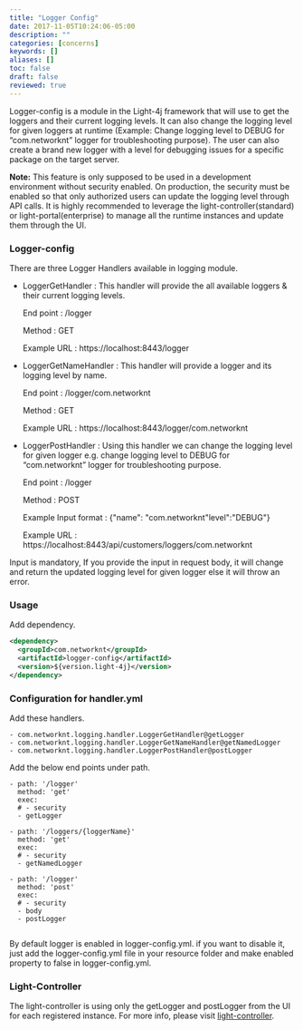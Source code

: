 ```yaml
---
title: "Logger Config"
date: 2017-11-05T10:24:06-05:00
description: ""
categories: [concerns]
keywords: []
aliases: []
toc: false
draft: false
reviewed: true
---
```


Logger-config is a module in the Light-4j framework that will use to get the loggers and their current logging levels. It can also change the logging level for given loggers at runtime (Example: Change logging level to DEBUG for “com.networknt” logger for troubleshooting purpose). The user can also create a brand new logger with a level for debugging issues for a specific package on the target server.

**Note:** This feature is only supposed to be used in a development environment without security enabled. On production, the security must be enabled so that only authorized users can update the logging level through API calls. It is highly recommended to leverage the light-controller(standard) or light-portal(enterprise) to manage all the runtime instances and update them through the UI. 

### Logger-config

There are three Logger Handlers available in logging module.
 
 * LoggerGetHandler : This handler will provide the all available loggers & their current logging levels.
  
     End point    : /logger
   
     Method       : GET
   
     Example URL  : https://localhost:8443/logger
  
 * LoggerGetNameHandler : This handler will provide a logger and its logging level by name.
    
     End point     : /logger/com.networknt
     
     Method        : GET
     
     Example URL   : https://localhost:8443/logger/com.networknt
  
 * LoggerPostHandler : Using this handler we can change the logging level for given
  logger e.g. change logging level to DEBUG for “com.networknt” logger for troubleshooting purpose.
     
      End point     : /logger
      
      Method        : POST
      
      Example Input format : {"name": "com.networknt"level":"DEBUG"}
      
      Example URL    : https://localhost:8443/api/customers/loggers/com.networknt
 
 Input is mandatory, If you provide the input in request body, it will change
 and return the updated logging level for given logger else it will throw an error.
           
 
### Usage

Add dependency.

```xml
<dependency>
  <groupId>com.networknt</groupId>
  <artifactId>logger-config</artifactId>
  <version>${version.light-4j}</version>
</dependency>
```

### Configuration for handler.yml

Add these handlers.

```
- com.networknt.logging.handler.LoggerGetHandler@getLogger
- com.networknt.logging.handler.LoggerGetNameHandler@getNamedLogger
- com.networknt.logging.handler.LoggerPostHandler@postLogger
```

Add the below end points under path.

```
- path: '/logger'
  method: 'get'
  exec:
  # - security
  - getLogger

- path: '/loggers/{loggerName}'
  method: 'get'
  exec:
  # - security
  - getNamedLogger

- path: '/logger'
  method: 'post'
  exec:
  # - security
  - body
  - postLogger
  
```

By default logger is enabled in logger-config.yml. if you want to disable it, just add the logger-config.yml file in your resource folder and make enabled property to false in logger-config.yml.

### Light-Controller

The light-controller is using only the getLogger and postLogger from the UI for each registered instance. For more info, please visit [light-controller](https://doc.networknt.com/service/portal/light-controller/).
